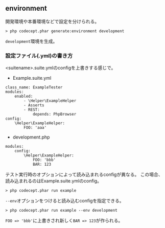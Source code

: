 ## environment

開発環境や本番環境などで設定を分けられる。

```
> php codecept.phar generate:environment development
```

`development`環境を生成。

### 設定ファイル(<env>.yml)の書き方

\<suitename\>.suite.ymlのconfigを上書きする感じで。

* Example.suite.yml

```
class_name: ExampleTester
modules:
    enabled:
        - \Helper\ExampleHelper
        - Asserts
        - REST:
            depends: PhpBrowser
config:
    \Helper\ExampleHelper:
        FOO: 'aaa'
```


* development.php

```
modules:
    config:
        \Helper\ExampleHelper:
            FOO: 'bbb'
            BAR: 123
```

テスト実行時のオプションによって読み込まれるconfigが異なる。
この場合、読み込まれるのはExample.suite.ymlのconfig。

```
> php codecept.phar run example
```

`--env`オプションをつけると読み込むconfigを指定できる。

```
> php codecept.phar run example --env development
```

`FOO => 'bbb'`に上書きされ新しく`BAR => 123`が作られる。


